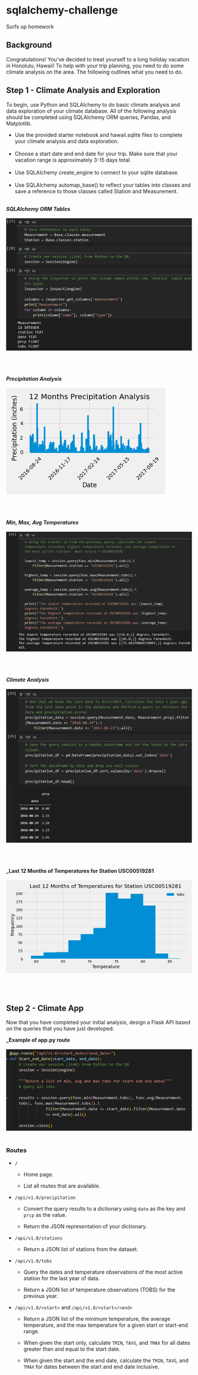 # sqlalchemy-challenge
Surfs up homework


## Background

Congratulations! You've decided to treat yourself to a long holiday vacation in Honolulu, Hawaii! To help with your trip planning, you need to do some climate analysis on the area. The following outlines what you need to do.

## Step 1 - Climate Analysis and Exploration
To begin, use Python and SQLAlchemy to do basic climate analysis and data exploration of your climate database. All of the following analysis should be completed using SQLAlchemy ORM queries, Pandas, and Matplotlib.

* Use the provided starter notebook and hawaii.sqlite files to complete your climate analysis and data exploration.
<br><br>
* Choose a start date and end date for your trip. Make sure that your vacation range is approximately 3-15 days total.
<br><br>
* Use SQLAlchemy create_engine to connect to your sqlite database.
<br><br>
* Use SQLAlchemy automap_base() to reflect your tables into classes and save a reference to those classes called Station and Measurement.
<br><br>

**_SQLAlchemy ORM Tables_**
<br><br>
![Summary](https://github.com/KGore12/sqlalchemy-challenge/blob/main/images/SQLAlchemy_ORM_tables.png)
<br><br>
<br><br>

**_Precipitation Analysis_**
<br><br>
![Summary](https://github.com/KGore12/sqlalchemy-challenge/blob/main/images/precipitation_analysis.png)
<br><br>
<br><br>

**_Min, Max, Avg Temperatures_**
<br><br>
![Summary](https://github.com/KGore12/sqlalchemy-challenge/blob/main/images/min_max_avg_temp.png)
<br><br>
<br><br>

**_Climate Analysis_**
<br><br>
![Summary](https://github.com/KGore12/sqlalchemy-challenge/blob/main/images/climate_analysis.png)
<br><br>
<br><br>

**_Last 12 Months of Temperatures for Station USC00519281**
<br><br>
![Summary](https://github.com/KGore12/sqlalchemy-challenge/blob/main/images/temp_station_USC00519281.png)
<br><br>
<br><br>

## Step 2 - Climate App
Now that you have completed your initial analysis, design a Flask API based on the queries that you have just developed.

**_Example of app.py route**
<br><br>
![Summary](https://github.com/KGore12/sqlalchemy-challenge/blob/main/images/app-py_route-start&end_dates.png)
<br><br>
### Routes
* `/`

  * Home page.

  * List all routes that are available.

* `/api/v1.0/precipitation`

  * Convert the query results to a dictionary using `date` as the key and `prcp` as the value.

  * Return the JSON representation of your dictionary.

* `/api/v1.0/stations`

  * Return a JSON list of stations from the dataset.

* `/api/v1.0/tobs`
  * Query the dates and temperature observations of the most active station for the last year of data.
  
  * Return a JSON list of temperature observations (TOBS) for the previous year.

* `/api/v1.0/<start>` and `/api/v1.0/<start>/<end>`

  * Return a JSON list of the minimum temperature, the average temperature, and the max temperature for a given start or start-end range.

  * When given the start only, calculate `TMIN`, `TAVG`, and `TMAX` for all dates greater than and equal to the start date.

  * When given the start and the end date, calculate the `TMIN`, `TAVG`, and `TMAX` for dates between the start and end date inclusive.
